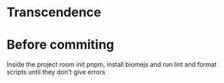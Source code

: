 # Transcendence
# Before commiting
Inside the project room init pnpm, install biomejs and run lint and format scripts until they don't give errors

